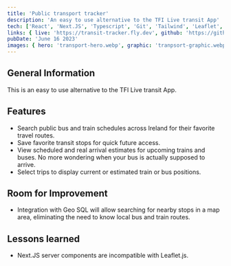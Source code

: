 ```yaml
---
title: 'Public transport tracker'
description: 'An easy to use alternative to the TFI Live transit App'
tech: ['React', 'Next.JS', 'Typescript', 'Git', 'Tailwind', 'Leaflet', 'SQLite', 'Docker', 'Redis']
links: { live: 'https://transit-tracker.fly.dev', github: 'https://github.com/david-abell/transit-tracker' }
pubDate: 'June 16 2023'
images: { hero: 'transport-hero.webp', graphic: 'tranpsort-graphic.webp' }
---
```


## General Information

This is an easy to use alternative to the TFI Live transit App.

## Features

- Search public bus and train schedules across Ireland for their favorite travel routes.
- Save favorite transit stops for quick future access.
- View scheduled and real arrival estimates for upcoming trains and buses. No more wondering when your bus is actually supposed to arrive.
- Select trips to display current or estimated train or bus positions.

## Room for Improvement

- Integration with Geo SQL will allow searching for nearby stops in a map area, eliminating the need to know local bus and train routes.

## Lessons learned

- Next.JS server components are incompatible with Leaflet.js.

<!-- ## Acknowledgements -->
